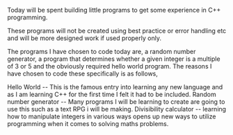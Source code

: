 Today will be spent building little programs to get some experience in C++ programming.

These programs will not be created using best practice or error handling etc and will be more designed work if used properly only.

The programs I have chosen to code today are, a random number generator, a program that determines whether a given integer is a multiple of 3 or 5 and the obviously required hello world program. The reasons I have chosen to code these specifically is as follows, 

Hello World -- This is the famous entry into learning any new language and as I am learning C++ for the first time I felt it had to be included.
Random number generator -- Many programs I will be learning to create are going to use this such as a text RPG i will be making.
Divisibility calculator -- learning how to manipulate integers in various ways opens up new ways to utilize programming when it comes to solving maths problems.
